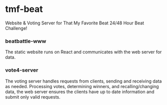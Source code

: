 # tmf-beat
Website &amp; Voting Server for That My Favorite Beat 24/48 Hour Beat Challenge!

### beatbattle-www
The static website runs on React and communicates with the web server for data. 

### vote4-server
The voting server handles requests from clients, sending and receiving data as needed. Processing votes, determining winners, and recalling/changing data, the web server ensures the clients have up to date information and submit only valid requests.
